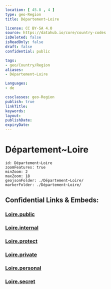 ```yaml
---
location: [ 45.8 , 4 ] 
type: geo-Region
title: Département~Loire

license: CC BY-SA 4.0
source: https://datahub.io/core/country-codes
isDeleted: false
isReadOnly: false
draft: false
confidential: public

tags:
- geo/Country/Region
aliases:
- Département~Loire

Languages:
- de

cssclasses: geo-Region
publish: true
linkTitle: 
keywords: 
layout: 
publishDate: 
expiryDate: 
---
```


# Département~Loire

```leaflet
id: Département~Loire
zoomFeatures: true 
minZoom: 2 
maxZoom: 18
geojsonFolder: ./Département~Loire/
markerFolder: ./Département~Loire/
```


## Confidential Links & Embeds: 

### [Loire.public](/_public/\Earth\Continent\Europe\Europe~West\France\regions~France\Auvergne-Rhône-Alpes\departments~Auvergne-Rhône-AlpesLoire.public.md) 

### [Loire.internal](/_internal/\Earth\Continent\Europe\Europe~West\France\regions~France\Auvergne-Rhône-Alpes\departments~Auvergne-Rhône-AlpesLoire.internal.md) 

### [Loire.protect](/_protect/\Earth\Continent\Europe\Europe~West\France\regions~France\Auvergne-Rhône-Alpes\departments~Auvergne-Rhône-AlpesLoire.protect.md) 

### [Loire.private](/_private/\Earth\Continent\Europe\Europe~West\France\regions~France\Auvergne-Rhône-Alpes\departments~Auvergne-Rhône-AlpesLoire.private.md) 

### [Loire.personal](/_personal/\Earth\Continent\Europe\Europe~West\France\regions~France\Auvergne-Rhône-Alpes\departments~Auvergne-Rhône-AlpesLoire.personal.md) 

### [Loire.secret](/_secret/\Earth\Continent\Europe\Europe~West\France\regions~France\Auvergne-Rhône-Alpes\departments~Auvergne-Rhône-AlpesLoire.secret.md)

